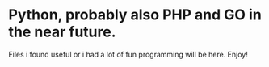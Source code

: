 # Python, probably also PHP and GO in the near future.
Files i found useful or i had a lot of fun programming will be here.
Enjoy!
